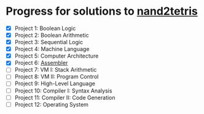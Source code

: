 # Progress for solutions to [nand2tetris](https://www.nand2tetris.org/course)
- [x] Project 1: Boolean Logic
- [x] Project 2: Boolean Arithmetic
- [x] Project 3: Sequential Logic
- [x] Project 4: Machine Language
- [x] Project 5: Computer Architecture
- [x] Project 6: [Assembler](https://github.com/ksteensig/hs-hack)
- [ ] Project 7: VM I: Stack Arithmetic
- [ ] Project 8: VM II: Program Control
- [ ] Project 9: High-Level Language
- [ ] Project 10: Compiler I: Syntax Analysis
- [ ] Project 11: Compiler II: Code Generation
- [ ] Project 12: Operating System
